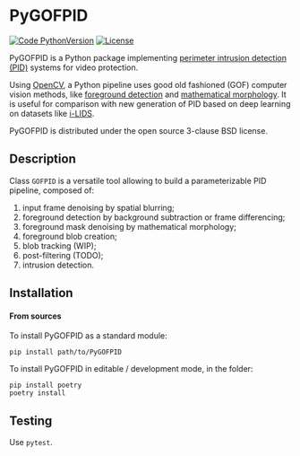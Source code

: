 # PyGOFPID

[![Code PythonVersion](https://img.shields.io/badge/python-3.8+-blue)](https://img.shields.io/badge/python-3.7+-blue)
[![License](https://img.shields.io/badge/licence-BSD--3--Clause-green)](https://img.shields.io/badge/license-BSD--3--Clause-green)

PyGOFPID is a Python package implementing
[perimeter intrusion detection (PID)](https://www.mdpi.com/1424-8220/22/9/3601)
systems for video protection.

Using [OpenCV](https://github.com/opencv/opencv-python), a Python pipeline uses
good old fashioned (GOF) computer vision methods, like
[foreground detection](https://en.wikipedia.org/wiki/Foreground_detection)
and [mathematical morphology](https://en.wikipedia.org/wiki/Mathematical_morphology).
It is useful for comparison with new generation of PID based on deep learning
on datasets like [i-LIDS](https://ieeexplore.ieee.org/document/4105319).

PyGOFPID is distributed under the open source 3-clause BSD license.

## Description

Class `GOFPID` is a versatile tool allowing to build a parameterizable PID
pipeline, composed of:

1. input frame denoising by spatial blurring;
2. foreground detection by background subtraction or frame differencing;
3. foreground mask denoising by mathematical morphology;
4. foreground blob creation;
5. blob tracking (WIP);
6. post-filtering (TODO);
7. intrusion detection.

## Installation

#### From sources

To install PyGOFPID as a standard module:
```shell 
pip install path/to/PyGOFPID
```

To install PyGOFPID in editable / development mode, in the folder:
```shell
pip install poetry
poetry install
```

## Testing

Use `pytest`.


